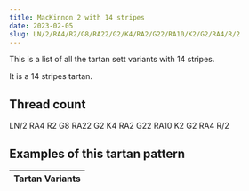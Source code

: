 ```yaml
---
title: MacKinnon 2 with 14 stripes
date: 2023-02-05
slug: LN/2/RA4/R2/G8/RA22/G2/K4/RA2/G22/RA10/K2/G2/RA4/R/2
---
```

This is a list of all the tartan sett variants with 14 stripes.

It is a 14 stripes tartan.


## Thread count
LN/2 RA4 R2 G8 RA22 G2 K4 RA2 G22 RA10 K2 G2 RA4 R/2

## Examples of this tartan pattern

| Tartan Variants |
|---------------|
